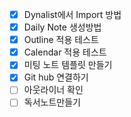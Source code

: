 
- [x] Dynalist에서 Import 방법
- [x] Daily Note 생성방법
- [x] Outline 적용 테스트
- [x] Calendar 적용 테스트
- [x] 미팅 노트 템플릿 만들기 
- [x] Git hub 연결하기
- [ ] 아웃라이너 확인
- [ ] 독서노트만들기
